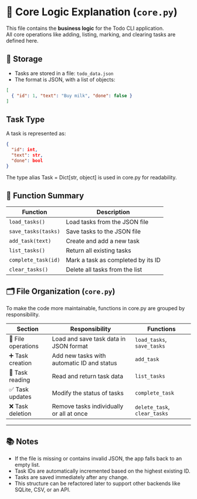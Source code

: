 # 🧠 Core Logic Explanation (`core.py`)

This file contains the **business logic** for the Todo CLI application.  
All core operations like adding, listing, marking, and clearing tasks are defined here.

## 📄 Storage

- Tasks are stored in a file: `todo_data.json`
- The format is JSON, with a list of objects:

```json
[
  { "id": 1, "text": "Buy milk", "done": false }
]
```

## Task Type

A task is represented as:

```json
{
  "id": int,
  "text": str,
  "done": bool
}
```
The type alias Task = Dict[str, object] is used in core.py for readability.


## 🧩 Function Summary

| Function              | Description                                      |
|-----------------------|--------------------------------------------------|
| `load_tasks()`        | Load tasks from the JSON file                    |
| `save_tasks(tasks)`   | Save tasks to the JSON file                      |
| `add_task(text)`      | Create and add a new task                        |
| `list_tasks()`        | Return all existing tasks                        |
| `complete_task(id)`   | Mark a task as completed by its ID               |
| `clear_tasks()`       | Delete all tasks from the list                   |

## 🗂️ File Organization (`core.py`)

To make the code more maintainable, functions in core.py are grouped by responsibility.

| Section                 | Responsibility                                   | Functions                   |
|--------------------------|--------------------------------------------------|------------------------------|
| 🔄 File operations       | Load and save task data in JSON format           | `load_tasks`, `save_tasks`   |
| ➕ Task creation         | Add new tasks with automatic ID and status       | `add_task`                   |
| 📄 Task reading          | Read and return task data                        | `list_tasks`                 |
| ✅ Task updates          | Modify the status of tasks                       | `complete_task`              |
| ❌ Task deletion         | Remove tasks individually or all at once         | `delete_task`, `clear_tasks` |

---

## 📚 Notes

- If the file is missing or contains invalid JSON, the app falls back to an empty list.
- Task IDs are automatically incremented based on the highest existing ID.
- Tasks are saved immediately after any change.
- This structure can be refactored later to support other backends like SQLite, CSV, or an API.